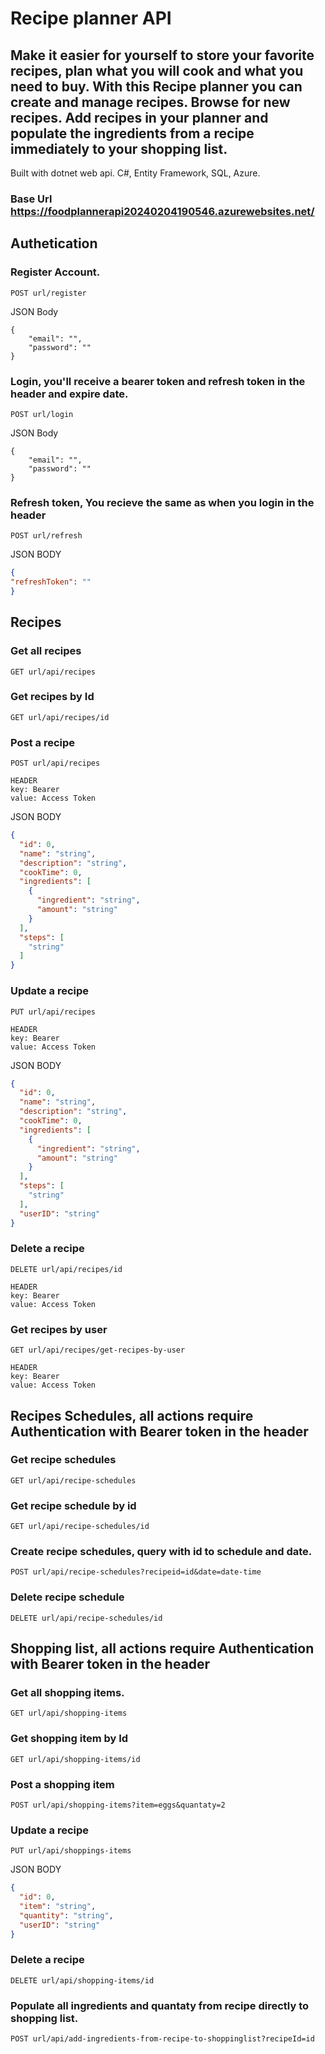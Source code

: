 # Recipe planner API
## Make it easier for yourself to store your favorite recipes, plan what you will cook and what you need to buy. With this Recipe planner you can create and manage recipes. Browse for new recipes. Add recipes in your planner and populate the ingredients from a recipe immediately to your shopping list.

Built with dotnet web api. C#, Entity Framework, SQL, Azure.

### Base Url https://foodplannerapi20240204190546.azurewebsites.net/

## Authetication

### Register Account.
```
POST url/register
```
JSON Body
```
{
    "email": "",
    "password": ""
}
```
### Login, you'll receive a bearer token and refresh token in the header and expire date.
```
POST url/login
```
JSON Body
```
{
    "email": "",
    "password": ""
}
```
### Refresh token, You recieve the same as when you login in the header
```
POST url/refresh
```
JSON BODY
```JSON
{
"refreshToken": ""
}
```
## Recipes

### Get all recipes
```
GET url/api/recipes
```
### Get recipes by Id
```
GET url/api/recipes/id
```
### Post a recipe
```
POST url/api/recipes
```
``` 
HEADER
key: Bearer
value: Access Token
```
JSON BODY
```JSON
{
  "id": 0,
  "name": "string",
  "description": "string",
  "cookTime": 0,
  "ingredients": [
    {
      "ingredient": "string",
      "amount": "string"
    }
  ],
  "steps": [
    "string"
  ]
}
```

### Update a recipe
```
PUT url/api/recipes
```
```
HEADER
key: Bearer
value: Access Token
```
JSON BODY
``` JSON
{
  "id": 0,
  "name": "string",
  "description": "string",
  "cookTime": 0,
  "ingredients": [
    {
      "ingredient": "string",
      "amount": "string"
    }
  ],
  "steps": [
    "string"
  ],
  "userID": "string"
}
```
### Delete a recipe
```
DELETE url/api/recipes/id
```
```
HEADER
key: Bearer
value: Access Token
```
### Get recipes by user
```
GET url/api/recipes/get-recipes-by-user
```
```
HEADER
key: Bearer
value: Access Token
```
## Recipes Schedules, all actions require Authentication with Bearer token in the header

### Get recipe schedules
```
GET url/api/recipe-schedules
```
### Get recipe schedule by id
```
GET url/api/recipe-schedules/id
```
### Create recipe schedules, query with id to schedule and date.
```
POST url/api/recipe-schedules?recipeid=id&date=date-time
```
### Delete recipe schedule
```
DELETE url/api/recipe-schedules/id
```
## Shopping list, all actions require Authentication with Bearer token in the header

### Get all shopping items.
```
GET url/api/shopping-items
```
### Get shopping item by Id
```
GET url/api/shopping-items/id
```
### Post a shopping item
```
POST url/api/shopping-items?item=eggs&quantaty=2
```
### Update a recipe
```
PUT url/api/shoppings-items
```
JSON BODY
``` JSON
{
  "id": 0,
  "item": "string",
  "quantity": "string",
  "userID": "string"
}
```
### Delete a recipe
```
DELETE url/api/shopping-items/id
```
### Populate all ingredients and quantaty from recipe directly to shopping list.
```
POST url/api/add-ingredients-from-recipe-to-shoppinglist?recipeId=id
```





